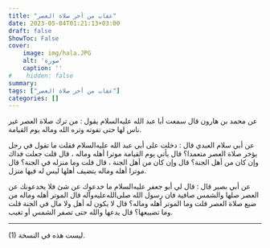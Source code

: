 ```yaml
---
title: "عقاب من أخر صلاة العصر"
date: 2023-05-04T01:21:13+03:00
draft: false
ShowToc: False
cover:
    image: img/hala.JPG
    alt: 'صورة'
    caption: ''
#    hidden: false
summary: 
tags: ["عقاب من أخر صلاة العصر"]
categories: []
---
```

عن محمد بن هارون قال
سمعت أبا عبد الله عليه‌السلام يقول : من ترك صلاة العصر غير ناس لها حتى
تفوته وتره الله وماله يوم القيامة.

عن أبي سلام العبدي قال : دخلت على أبي
عبد الله عليه‌السلام فقلت ما تقول في رجل يؤخر صلاة العصر متعمدا؟ قال يأتي
يوم القيامة موترا أهله وماله ، قال قلت جعلت فداك وإن كان من أهل
الجنة؟ قال وإن كان من أهل الجنة ، قال قلت وما منزله في الجنة؟ قال
موترا أهله وماله يتضيف أهلها ليس له فيها منزل.

 عن أبي بصير قال : قال لي أبو جعفر عليه‌السلام ما خدعوك عن شئ فلا
يخدعونك عن العصر صلها والشمس صافية فان رسول الله صلى‌الله‌عليه‌وآله قال الموتر
أهله وماله من ضيع صلاة العصر قلت وما الموتر أهله وماله؟ قال لا يكون
له أهل ولا مال في الجنة قلت وما تضييعها؟ قال يدعها والله حتى تصفر
الشمس أو تغيب.
__________________
(1) ليست هذه في النسخة.

